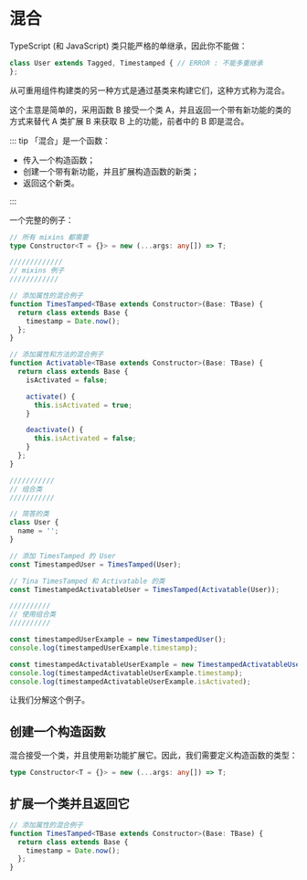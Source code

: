 # 混合

TypeScript (和 JavaScript) 类只能严格的单继承，因此你不能做：

```ts
class User extends Tagged, Timestamped { // ERROR : 不能多重继承
};
```

从可重用组件构建类的另一种方式是通过基类来构建它们，这种方式称为混合。

这个主意是简单的，采用函数 B 接受一个类 A，并且返回一个带有新功能的类的方式来替代 A 类扩展 B 来获取 B 上的功能，前者中的 B 即是混合。

::: tip
「混合」是一个函数：

- 传入一个构造函数；
- 创建一个带有新功能，并且扩展构造函数的新类；
- 返回这个新类。

:::

一个完整的例子：

```ts
// 所有 mixins 都需要
type Constructor<T = {}> = new (...args: any[]) => T;

/////////////
// mixins 例子
////////////

// 添加属性的混合例子
function TimesTamped<TBase extends Constructor>(Base: TBase) {
  return class extends Base {
    timestamp = Date.now();
  };
}

// 添加属性和方法的混合例子
function Activatable<TBase extends Constructor>(Base: TBase) {
  return class extends Base {
    isActivated = false;

    activate() {
      this.isActivated = true;
    }

    deactivate() {
      this.isActivated = false;
    }
  };
}

///////////
// 组合类
///////////

// 简答的类
class User {
  name = '';
}

// 添加 TimesTamped 的 User
const TimestampedUser = TimesTamped(User);

// Tina TimesTamped 和 Activatable 的类
const TimestampedActivatableUser = TimesTamped(Activatable(User));

//////////
// 使用组合类
//////////

const timestampedUserExample = new TimestampedUser();
console.log(timestampedUserExample.timestamp);

const timestampedActivatableUserExample = new TimestampedActivatableUser();
console.log(timestampedActivatableUserExample.timestamp);
console.log(timestampedActivatableUserExample.isActivated);
```

让我们分解这个例子。

## 创建一个构造函数

混合接受一个类，并且使用新功能扩展它。因此，我们需要定义构造函数的类型：

```ts
type Constructor<T = {}> = new (...args: any[]) => T;
```

## 扩展一个类并且返回它

```ts
// 添加属性的混合例子
function TimesTamped<TBase extends Constructor>(Base: TBase) {
  return class extends Base {
    timestamp = Date.now();
  };
}
```

